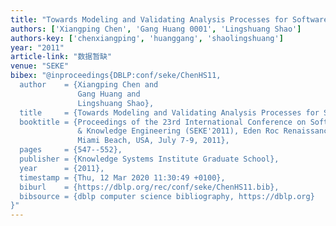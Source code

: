 ```yaml
---
title: "Towards Modeling and Validating Analysis Processes for Software Adaptation."
authors: ['Xiangping Chen', 'Gang Huang 0001', 'Lingshuang Shao']
authors-key: ['chenxiangping', 'huanggang', 'shaolingshuang']
year: "2011"
article-link: "数据暂缺"
venue: "SEKE"
bibex: "@inproceedings{DBLP:conf/seke/ChenHS11,
  author    = {Xiangping Chen and
               Gang Huang and
               Lingshuang Shao},
  title     = {Towards Modeling and Validating Analysis Processes for Software Adaptation},
  booktitle = {Proceedings of the 23rd International Conference on Software Engineering
               & Knowledge Engineering (SEKE'2011), Eden Roc Renaissance,
               Miami Beach, USA, July 7-9, 2011},
  pages     = {547--552},
  publisher = {Knowledge Systems Institute Graduate School},
  year      = {2011},
  timestamp = {Thu, 12 Mar 2020 11:30:49 +0100},
  biburl    = {https://dblp.org/rec/conf/seke/ChenHS11.bib},
  bibsource = {dblp computer science bibliography, https://dblp.org}
}"
---
```

